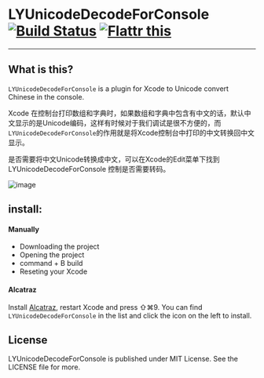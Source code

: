 # LYUnicodeDecodeForConsole [![Build Status](https://api.travis-ci.org/onevcat/VVDocumenter-Xcode.svg)](https://travis-ci.org/onevcat/VVDocumenter-Xcode) <a href="https://flattr.com/submit/auto?user_id=onevcat&url=https%3A%2F%2Fgithub.com%2Fonevcat%2FVVDocumenter-Xcode" target="_blank"><img src="http://api.flattr.com/button/flattr-badge-large.png" alt="Flattr this" title="Flattr this" border="0"></a>
---
## What is this?
`LYUnicodeDecodeForConsole` is a plugin for Xcode to Unicode convert Chinese in the console.

Xcode 在控制台打印数组和字典时，如果数组和字典中包含有中文的话，默认中文显示的是Unicode编码，这样有时候对于我们调试是很不方便的，而`LYUnicodeDecodeForConsole`的作用就是将Xcode控制台中打印的中文转换回中文显示。

是否需要将中文Unicode转换成中文，可以在Xcode的Edit菜单下找到LYUnicodeDecodeForConsole 控制是否需要转码。

![image](https://github.com/GeekYL/LYUnicodeDecodeForConsole/blob/master/LYUnicodeDecodeForConsoleTest.gif)

## install:
#### Manually
* Downloading the project
* Opening the project
* command + B build
* Reseting your Xcode

#### Alcatraz

Install [Alcatraz](http://alcatraz.io/), restart Xcode and press ⇧⌘9. You can find `LYUnicodeDecodeForConsole` in the list and click the icon on the left to install.

## License

LYUnicodeDecodeForConsole is published under MIT License. See the LICENSE file for more.